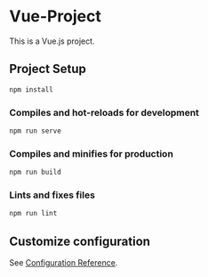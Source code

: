 # Vue-Project

This is a Vue.js project.

## Project Setup

```bash
npm install
```

### Compiles and hot-reloads for development

```bash
npm run serve
```

### Compiles and minifies for production

```bash
npm run build
```

### Lints and fixes files

```bash
npm run lint
```

## Customize configuration

See [Configuration Reference](https://cli.vuejs.org/config/).